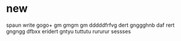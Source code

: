 # new
spaun
write
gogo+
gm
gmgm
gm
dddddfrfvg
dert
gnggghnb
daf
rert
gngngg
dfbxx 
eridert
gntyu
tuttutu
rururur
sessses

